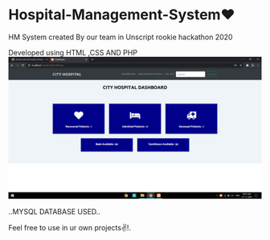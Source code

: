 # Hospital-Management-System❤
HM System created By our team in Unscript rookie hackathon 2020 

Developed using HTML ,CSS AND PHP
<img src="Screenshot (43).png">

..MYSQL DATABASE USED..

Feel free to use in ur own projects✌!.
